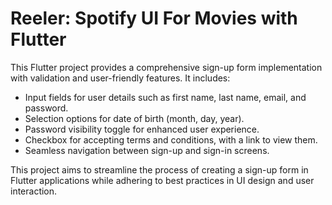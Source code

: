 # Reeler: Spotify UI For Movies with Flutter

This Flutter project provides a comprehensive sign-up form implementation with validation and user-friendly features. It includes:
- Input fields for user details such as first name, last name, email, and password.
- Selection options for date of birth (month, day, year).
- Password visibility toggle for enhanced user experience.
- Checkbox for accepting terms and conditions, with a link to view them.
- Seamless navigation between sign-up and sign-in screens.

This project aims to streamline the process of creating a sign-up form in Flutter applications while adhering to best practices in UI design and user interaction.
